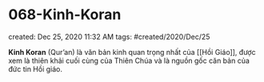 # 068-Kinh-Koran

created: Dec 25, 2020 11:32 AM
tags: #created/2020/Dec/25

**Kinh Koran** (Qur’an) là văn bản kinh quan trọng nhất của [[Hồi Giáo]], được xem là thiên khải cuối cùng của Thiên Chúa và là nguồn gốc căn bản của đức tin Hồi giáo.
